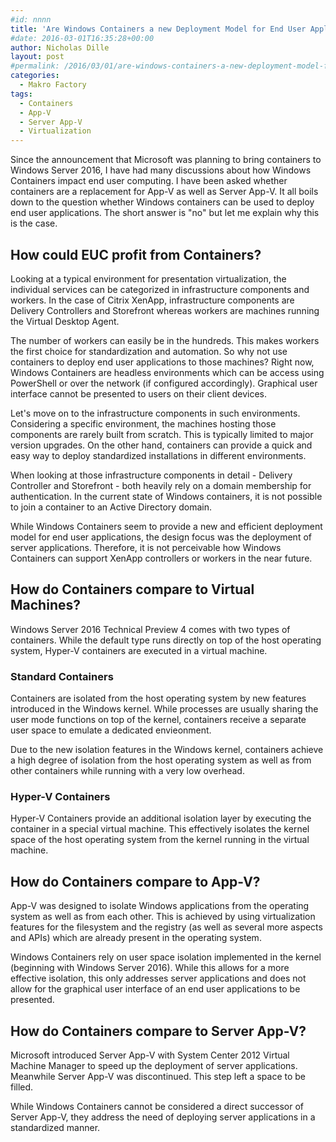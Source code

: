 ```yaml
---
#id: nnnn 
title: 'Are Windows Containers a new Deployment Model for End User Applications?'
#date: 2016-03-01T16:35:28+00:00
author: Nicholas Dille
layout: post
#permalink: /2016/03/01/are-windows-containers-a-new-deployment-model-for-end-user-applications/
categories:
  - Makro Factory
tags:
  - Containers
  - App-V
  - Server App-V
  - Virtualization
---
```


Since the announcement that Microsoft was planning to bring containers to Windows Server 2016, I have had many discussions about how Windows Containers impact end user computing. I have been asked whether containers are a replacement for App-V as well as Server App-V. It all boils down to the question whether Windows containers can be used to deploy end user applications. The short answer is "no" but let me explain why this is the case.

<!--more-->

## How could EUC profit from Containers?

Looking at a typical environment for presentation virtualization, the individual services can be categorized in infrastructure components and workers. In the case of Citrix XenApp, infrastructure components are Delivery Controllers and Storefront whereas workers are machines running the Virtual Desktop Agent.

The number of workers can easily be in the hundreds. This makes workers the first choice for standardization and automation. So why not use containers to deploy end user applications to those machines? Right now, Windows Containers are headless environments which can be access using PowerShell or over the network (if configured accordingly). Graphical user interface cannot be presented to users on their client devices.

Let's move on to the infrastructure components in such environments. Considering a specific environment, the machines hosting those components are rarely built from scratch. This is typically limited to major version upgrades. On the other hand, containers can provide a quick and easy way to deploy standardized installations in different environments.

When looking at those infrastructure components in detail - Delivery Controller and Storefront - both heavily rely on a domain membership for authentication. In the current state of Windows containers, it is not possible to join a container to an Active Directory domain.

While Windows Containers seem to provide a new and efficient deployment model for end user applications, the design focus was the deployment of server applications. Therefore, it is not perceivable how Windows Containers can support XenApp controllers or workers in the near future. 

## How do Containers compare to Virtual Machines?

Windows Server 2016 Technical Preview 4 comes with two types of containers. While the default type runs directly on top of the host operating system, Hyper-V containers are executed in a virtual machine.

### Standard Containers

Containers are isolated from the host operating system by new features introduced in the Windows kernel. While processes are usually sharing the user mode functions on top of the kernel, containers receive a separate user space to emulate a dedicated envieonment.

Due to the new isolation features in the Windows kernel, containers achieve a high degree of isolation from the host operating system as well as from other containers while running with a very low overhead.

### Hyper-V Containers

Hyper-V Containers provide an additional isolation layer by executing the container in a special virtual machine. This effectively isolates the kernel space of the host operating system from the kernel running in the virtual machine.

## How do Containers compare to App-V?

App-V was designed to isolate Windows applications from the operating system as well as from each other. This is achieved by using virtualization features for the filesystem and the registry (as well as several more aspects and APIs) which are already present in the operating system.

Windows Containers rely on user space isolation implemented in the kernel (beginning with Windows Server 2016). While this allows for a more effective isolation, this only addresses server applications and does not allow for the graphical user interface of an end user applications to be presented.  

## How do Containers compare to Server App-V?

Microsoft introduced Server App-V with System Center 2012 Virtual Machine Manager to speed up the deployment of server applications. Meanwhile Server App-V was discontinued. This step left a space to be filled.

While Windows Containers cannot be considered a direct successor of Server App-V, they address the need of deploying server applications in a standardized manner.